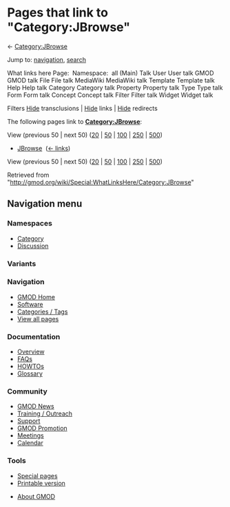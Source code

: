 <div id="mw-page-base" class="noprint">

</div>

<div id="mw-head-base" class="noprint">

</div>

<div id="content" class="mw-body" role="main">

<span id="top"></span>

<div id="mw-js-message" style="display:none;">

</div>



# <span dir="auto">Pages that link to "Category:JBrowse"</span>

<div id="bodyContent">

<div id="contentSub">

← [Category:JBrowse](/wiki/Category:JBrowse "Category:JBrowse")

</div>

<div id="jump-to-nav" class="mw-jump">

Jump to: [navigation](#mw-navigation), [search](#p-search)

</div>

<div id="mw-content-text">

What links here Page:  Namespace:  all (Main) Talk User User talk GMOD
GMOD talk File File talk MediaWiki MediaWiki talk Template Template talk
Help Help talk Category Category talk Property Property talk Type Type
talk Form Form talk Concept Concept talk Filter Filter talk Widget
Widget talk

Filters
[Hide](/mediawiki/index.php?title=Special:WhatLinksHere/Category:JBrowse&hidetrans=1 "Special:WhatLinksHere/Category:JBrowse")
transclusions \|
[Hide](/mediawiki/index.php?title=Special:WhatLinksHere/Category:JBrowse&hidelinks=1 "Special:WhatLinksHere/Category:JBrowse")
links \|
[Hide](/mediawiki/index.php?title=Special:WhatLinksHere/Category:JBrowse&hideredirs=1 "Special:WhatLinksHere/Category:JBrowse")
redirects

The following pages link to
**[Category:JBrowse](/wiki/Category:JBrowse "Category:JBrowse")**:

View (previous 50 \| next 50)
([20](/mediawiki/index.php?title=Special:WhatLinksHere/Category:JBrowse&limit=20 "Special:WhatLinksHere/Category:JBrowse")
\|
[50](/mediawiki/index.php?title=Special:WhatLinksHere/Category:JBrowse&limit=50 "Special:WhatLinksHere/Category:JBrowse")
\|
[100](/mediawiki/index.php?title=Special:WhatLinksHere/Category:JBrowse&limit=100 "Special:WhatLinksHere/Category:JBrowse")
\|
[250](/mediawiki/index.php?title=Special:WhatLinksHere/Category:JBrowse&limit=250 "Special:WhatLinksHere/Category:JBrowse")
\|
[500](/mediawiki/index.php?title=Special:WhatLinksHere/Category:JBrowse&limit=500 "Special:WhatLinksHere/Category:JBrowse"))

- [JBrowse](/wiki/JBrowse "JBrowse") ‎
  <span class="mw-whatlinkshere-tools">([←
  links](/mediawiki/index.php?title=Special:WhatLinksHere&target=JBrowse "Special:WhatLinksHere"))</span>

View (previous 50 \| next 50)
([20](/mediawiki/index.php?title=Special:WhatLinksHere/Category:JBrowse&limit=20 "Special:WhatLinksHere/Category:JBrowse")
\|
[50](/mediawiki/index.php?title=Special:WhatLinksHere/Category:JBrowse&limit=50 "Special:WhatLinksHere/Category:JBrowse")
\|
[100](/mediawiki/index.php?title=Special:WhatLinksHere/Category:JBrowse&limit=100 "Special:WhatLinksHere/Category:JBrowse")
\|
[250](/mediawiki/index.php?title=Special:WhatLinksHere/Category:JBrowse&limit=250 "Special:WhatLinksHere/Category:JBrowse")
\|
[500](/mediawiki/index.php?title=Special:WhatLinksHere/Category:JBrowse&limit=500 "Special:WhatLinksHere/Category:JBrowse"))

</div>

<div class="printfooter">

Retrieved from
"<http://gmod.org/wiki/Special:WhatLinksHere/Category:JBrowse>"

</div>

<div id="catlinks" class="catlinks catlinks-allhidden">

</div>

<div class="visualClear">

</div>

</div>

</div>

<div id="mw-navigation">

## Navigation menu

<div id="mw-head">



<div id="left-navigation">

<div id="p-namespaces" class="vectorTabs" role="navigation"
aria-labelledby="p-namespaces-label">

### Namespaces

- <span id="ca-nstab-category"><a href="/wiki/Category:JBrowse" accesskey="c"
  title="View the category page [c]">Category</a></span>
- <span id="ca-talk"><a
  href="/mediawiki/index.php?title=Category_talk:JBrowse&amp;action=edit&amp;redlink=1"
  accesskey="t"
  title="Discussion about the content page [t]">Discussion</a></span>

</div>

<div id="p-variants" class="vectorMenu emptyPortlet" role="navigation"
aria-labelledby="p-variants-label">

### 

### Variants[](#)

<div class="menu">

</div>

</div>

</div>





</div>

</div>

</div>

<div id="mw-panel">

<div id="p-logo" role="banner">

<a href="/wiki/Main_Page"
style="background-image: url(http://gmod.org/images/GMOD-cogs.png);"
title="Visit the main page"></a>

</div>

<div id="p-Navigation" class="portal" role="navigation"
aria-labelledby="p-Navigation-label">

### Navigation

<div class="body">

- <span id="n-GMOD-Home">[GMOD Home](/wiki/Main_Page)</span>
- <span id="n-Software">[Software](/wiki/GMOD_Components)</span>
- <span id="n-Categories-.2F-Tags">[Categories /
  Tags](/wiki/Categories)</span>
- <span id="n-View-all-pages">[View all
  pages](/wiki/Special:AllPages)</span>

</div>

</div>

<div id="p-Documentation" class="portal" role="navigation"
aria-labelledby="p-Documentation-label">

### Documentation

<div class="body">

- <span id="n-Overview">[Overview](/wiki/Overview)</span>
- <span id="n-FAQs">[FAQs](/wiki/Category:FAQ)</span>
- <span id="n-HOWTOs">[HOWTOs](/wiki/Category:HOWTO)</span>
- <span id="n-Glossary">[Glossary](/wiki/Glossary)</span>

</div>

</div>

<div id="p-Community" class="portal" role="navigation"
aria-labelledby="p-Community-label">

### Community

<div class="body">

- <span id="n-GMOD-News">[GMOD News](/wiki/GMOD_News)</span>
- <span id="n-Training-.2F-Outreach">[Training /
  Outreach](/wiki/Training_and_Outreach)</span>
- <span id="n-Support">[Support](/wiki/Support)</span>
- <span id="n-GMOD-Promotion">[GMOD
  Promotion](/wiki/GMOD_Promotion)</span>
- <span id="n-Meetings">[Meetings](/wiki/Meetings)</span>
- <span id="n-Calendar">[Calendar](/wiki/Calendar)</span>

</div>

</div>

<div id="p-tb" class="portal" role="navigation"
aria-labelledby="p-tb-label">

### Tools

<div class="body">

- <span id="t-specialpages"><a href="/wiki/Special:SpecialPages" accesskey="q"
  title="A list of all special pages [q]">Special pages</a></span>
- <span id="t-print"><a
  href="/mediawiki/index.php?title=Special:WhatLinksHere/Category:JBrowse&amp;printable=yes"
  rel="alternate" accesskey="p"
  title="Printable version of this page [p]">Printable version</a></span>

</div>

</div>

</div>

</div>

<div id="footer" role="contentinfo">

- <span id="footer-places-about">[About
  GMOD](/wiki/GMOD:About "GMOD:About")</span>

<!-- -->






</div>
